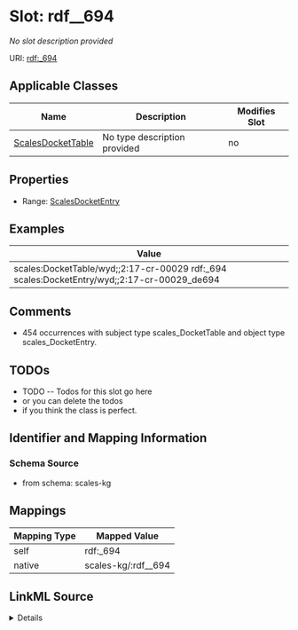 

# Slot: rdf__694


_No slot description provided_





URI: [rdf:_694](http://www.w3.org/1999/02/22-rdf-syntax-ns#_694)



<!-- no inheritance hierarchy -->





## Applicable Classes

| Name | Description | Modifies Slot |
| --- | --- | --- |
| [ScalesDocketTable](../classes/ScalesDocketTable.md) | No type description provided |  no  |







## Properties

* Range: [ScalesDocketEntry](../classes/ScalesDocketEntry.md)






## Examples

| Value |
| --- |
| scales:DocketTable/wyd;;2:17-cr-00029 rdf:_694 scales:DocketEntry/wyd;;2:17-cr-00029_de694 |

## Comments

* 454 occurrences with subject type scales_DocketTable and object type scales_DocketEntry.

## TODOs

* TODO -- Todos for this slot go here
* or you can delete the todos
* if you think the class is perfect.

## Identifier and Mapping Information







### Schema Source


* from schema: scales-kg




## Mappings

| Mapping Type | Mapped Value |
| ---  | ---  |
| self | rdf:_694 |
| native | scales-kg/:rdf__694 |




## LinkML Source

<details>
```yaml
name: rdf__694
description: No slot description provided
todos:
- TODO -- Todos for this slot go here
- or you can delete the todos
- if you think the class is perfect.
comments:
- 454 occurrences with subject type scales_DocketTable and object type scales_DocketEntry.
examples:
- value: scales:DocketTable/wyd;;2:17-cr-00029 rdf:_694 scales:DocketEntry/wyd;;2:17-cr-00029_de694
from_schema: scales-kg
rank: 1000
slot_uri: rdf:_694
alias: rdf__694
domain_of:
- scales_DocketTable
range: scales_DocketEntry

```
</details>